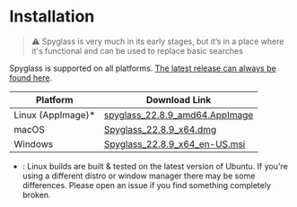 # Installation

> ⚠️ Spyglass is very much in its early stages, but it’s in a place where it's
> functional and can be used to replace basic searches

Spyglass is supported on all platforms. [The latest release can always be found here][release-page].

| Platform          | Download Link |
| ----------------- | --------------------------------------------- |
| Linux (AppImage)* | [spyglass_22.8.9_amd64.AppImage][linux-link]  |
| macOS             | [Spyglass_22.8.9_x64.dmg][osx-link]           |
| Windows           | [Spyglass_22.8.9_x64_en-US.msi][windows-link] |


* : Linux builds are built & tested on the latest version of Ubuntu. If you're using
a different distro or window manager there may be some differences. Please open an issue
if you find something completely broken.

[release-page]: https://github.com/a5huynh/spyglass/releases
[linux-link]: https://github.com/a5huynh/spyglass/releases/download/v2022.8.9/spyglass_22.8.9_amd64.AppImage
[osx-link]: https://github.com/a5huynh/spyglass/releases/download/v2022.8.9/Spyglass_22.8.9_x64.dmg
[windows-link]: https://github.com/a5huynh/spyglass/releases/download/v2022.8.9/Spyglass_22.8.9_x64_en-US.msi